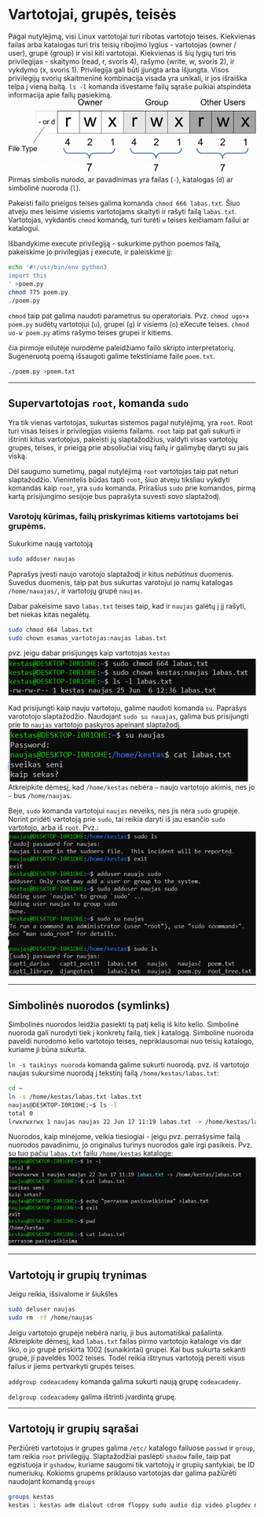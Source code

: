 # Vartotojai, grupės, teisės

Pagal nutylėjimą, visi Linux vartotojai turi ribotas vartotojo teises. Kiekvienas failas arba katalogas turi tris teisių ribojimo lygius - vartotojas (owner / user), grupė (group) ir visi kiti vartotojai. Kiekvienas iš šių lygių turi tris privilegijas - skaitymo (read, r, svoris 4), rašymo (write, w, svoris 2), ir vykdymo (x, svoris 1). Privilegija gali būti įjungta arba išjungta. Visos privilegijų svorių skaitmeninė kombinacija visada yra unikali, ir jos išraiška telpa į vieną baitą. `ls -l` komanda išvestame failų sąraše puikiai atspindėta informacija apie failų pasiekimą.
![paaiškinimas vizualiai](/img/02/777.jpg)
Pirmas simbolis nurodo, ar pavadinimas yra failas (`-`), katalogas (`d`) ar simbolinė nuoroda (`l`).

Pakeisti failo prieigos teises galima komanda `chmod 666 labas.txt`. Šiuo atveju mes leisime visiems vartotojams skaityti ir rašyti failą `labas.txt`. Vartotojas, vykdantis `chmod` komandą, turi turėti `w` teises keičiamam failui ar katalogui.

Išbandykime execute privilegiją - sukurkime python poemos failą, pakeiskime jo privilegijas į execute, ir paleiskime jį:
``` bash
echo '#!/usr/bin/env python3
import this
' >poem.py
chmod 775 poem.py
./poem.py
```

`chmod` taip pat galima naudoti parametrus su operatoriais. Pvz. `chmod ugo+x poem.py` sudėtų vartotojui (`u`), grupei (`g`) ir visiems (`o`) eXecute teises. `chmod uo-w poem.py` atims rašymo teises grupei ir kitiems.

čia pirmoje eilutėje nurodėme paleidžiamo failo skripto interpretatorių. Sugeneruotą poemą išsaugoti galime tekstiniame faile `poem.txt`.
``` bash
./poem.py >poem.txt
```

---
## Supervartotojas `root`, komanda `sudo`
Yra tik vienas vartotojas, sukurtas sistemos pagal nutylėjimą, yra `root`. Root turi visas teises ir privilegijas visiems failams. `root` taip pat gali sukurti ir ištrinti kitus vartotojus, pakeisti jų slaptažodžius, valdyti visas vartotojų grupes, teises, ir prieigą prie absoliučiai visų failų ir galimybę daryti su jais viską.

Dėl saugumo sumetimų, pagal nutylėjimą `root` vartotojas taip pat neturi slaptažodžio. Vienintelis būdas tapti `root`, šiuo atveju tiksliau vykdyti komandas kaip `root`, yra `sudo` komanda. Prirašius `sudo` prie komandos, pirmą kartą prisijungimo sesijoje bus paprašyta suvesti _savo_ slaptažodį.

### Varotojų kūrimas, failų priskyrimas kitiems vartotojams bei grupėms.

Sukurkime naują vartotoją
``` bash
sudo adduser naujas
```
Paprašys įvesti naujo varotojo slaptažodį ir kitus _nebūtinus_ duomenis. Suvedus duomenis, taip pat bus sukurtas varotojui jo namų katalogas `/home/nauajas/`, ir vartotojų grupė `naujas`.

Dabar pakeisime savo `labas.txt` teises taip, kad ir `naujas` galėtų į jį rašyti, bet niekas kitas negalėtų.

``` bash
sudo chmod 664 labas.txt
sudo chown esamas_vartotojas:naujas labas.txt
```
pvz. jeigu dabar prisijungęs kaip vartotojas `kestas`
![chmod ir chown](img/02/chmod_chown.png)

Kad prisijungti kaip nauju vartotoju, galime naudoti komanda `su`. Paprašys varototojo slaptažodžio. Naudojant `sudo su nauajas`, galima bus prisijungti prie to `naujas` vartotojo paskyros apeinant slaptažodį.
![su](img/02/su.png)
Atkreipkite dėmesį, kad `/home/kestas` nebėra `~` naujo vartotojo akimis, nes jo `~` bus `/home/naujas`.

Beje, `sudo` komanda vartotojui `naujas` neveiks, nes jis nėra `sudo` grupėje. Norint pridėti vartotoją prie `sudo`, tai reikia daryti iš jau esančio `sudo` vartotojo, arba iš `root`. Pvz.:
![sudo salotos](img/02/sudo_salad.png)

---
## Simbolinės nuorodos (symlinks)
Simbolinės nuorodos leidžia pasiekti tą patį kelią iš kito kelio. Simbolinė nuoroda gali nurodyti tiek į konkretų failą, tiek į katalogą. Simbolinė nuoroda paveldi nurodomo kelio vartotojo teises, nepriklausomai nuo teisių katalogo, kuriame ji būna sukurta.

`ln -s taikinys nuoroda` komanda galime sukurti nuorodą. pvz. iš vartotojo naujas sukursime nuorodą į tekstinį failą `/home/kestas/labas.txt`:
``` bash
cd ~
ln -s /home/kestas/labas.txt labas.txt
naujas@DESKTOP-I0R1OHE:~$ ls -l
total 0
lrwxrwxrwx 1 naujas naujas 22 Jun 17 11:19 labas.txt -> /home/kestas/labas.txt
```
Nuorodos, kaip minėjome, veikia tiesiogiai - jeigu pvz. perrašysime failą nuorodos pavadinimu, jo originalus turinys nuorodos gale irgi pasikeis. Pvz. su tuo pačiu `labas.txt` failu `/home/kestas` kataloge:
![ln perrašymas](img/02/ln_write.png)

----
## Vartotojų ir grupių trynimas
Jeigu reikia, išsivalome ir šiukšles
``` bash
sudo deluser naujas
sudo rm -rf /home/naujas
```

Jeigu vartotojo grupėje nebėra narių, ji bus automatiškai pašalinta.
Atkreipkite dėmesį, kad `labas.txt` failas pirmo vartotojo kataloge vis dar liko, o jo grupė priskirta 1002 (sunaikintai) grupei. Kai bus sukurta sekanti grupė, ji paveldės 1002 teises. Todėl reikia ištrynus vartotoją pereiti visus failus ir jiems pertvarkyti grupės teises.

`addgroup codeacademy` komanda galima sukurti naują grupę `codeacademy`.

`delgroup codeacademy` galima ištrinti įvardintą grupę.

---
## Vartotojų ir grupių sąrašai
Peržiūrėti vartotojus ir grupes galima `/etc/` katalogo failuose `passwd` ir `group`, tam reikia `root` privilegijų. Slaptažodžiai paslėpti `shadow` faile, taip pat egzistuoja ir `gshadow`, kuriame saugomi tik vartotojų ir grupių santykiai, be ID numeriukų.
Kokioms grupėms priklauso vartotojas dar galima pažiūrėti naudojant komandą `groups`
``` bash
groups kestas
kestas : kestas adm dialout cdrom floppy sudo audio dip video plugdev netdev docker
```
